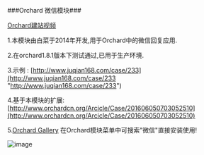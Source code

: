 ###Orchard 微信模块###

[Orchard建站视频](http://www.chuanke.com/3027295-124882.html)    

1.本模块由白菜于2014年开发,用于Orchard中的微信回复应用.

2.在orchard1.8.1版本下测试通过,已用于生产环境.

3.示例 : [http://www.juqian168.com/case/233](http://www.juqian168.com/case/233 "http://www.juqian168.com/case/233")

4.基于本模块的扩展: [http://www.orchardcn.org/Arcicle/Case/201606050703052510](http://www.orchardcn.org/Arcicle/Case/201606050703052510)

5.[Orchard Gallery](http://gallery.orchardproject.net/List/Modules/Orchard.Module.Juqian.Winxin) 在Orchard模块菜单中可搜索"微信"直接安装使用!

 ![image](https://github.com/cabbage89/Orchard.WeChat/blob/master/preview.png)
